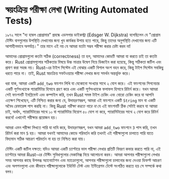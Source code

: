 # স্বয়ংক্রিয় পরীক্ষা লেখা (Writing Automated Tests)

১৯৭২ সালে "দ্য হাম্বল প্রোগ্রামার" প্রবন্ধে এডসগার ডাইকস্ট্রা (Edsger W. Dijkstra) বলেছিলেন যে "প্রোগ্রাম টেস্টিং বাগগুলোর উপস্থিতি দেখানোর জন্য খুব কার্যকর উপায় হতে পারে, কিন্তু তাদের অনুপস্থিতি দেখানোর জন্য এটি আশাহীনভাবে অপর্যাপ্ত।" তার মানে এই নয় যে আমরা যতটা সম্ভব পরীক্ষা করার চেষ্টা করব না!

আমাদের প্রোগ্রামগুলো কতটা সঠিক (correctness) তা হল, আমাদের কোডটি আমরা যা করতে চাই তা কতটা করে। Rust প্রোগ্রামগুলোর সঠিকতার বিষয়ে উচ্চ মাত্রার উদ্বেগ নিয়ে ডিজাইন করা হয়েছে, কিন্তু সঠিকতা জটিল এবং প্রমাণ করা সহজ নয়। Rust-এর টাইপ সিস্টেম এই বোঝার একটি বিশাল অংশ বহন করে, কিন্তু টাইপ সিস্টেম সবকিছু ধরতে পারে না। তাই, Rust স্বয়ংক্রিয় সফটওয়্যার পরীক্ষা লেখার জন্য সমর্থন অন্তর্ভুক্ত করে।

ধরা যাক, আমরা একটি `add_two` ফাংশন লিখি যা যেকোনো সংখ্যার সাথে ২ যোগ করে। এই ফাংশনের সিগনেচার একটি পূর্ণসংখ্যাকে প্যারামিটার হিসাবে গ্রহণ করে এবং একটি পূর্ণসংখ্যাকে ফলাফল হিসাবে রিটার্ন করে। যখন আমরা সেই ফাংশনটি ইমপ্লিমেন্ট এবং কম্পাইল করি, তখন Rust সমস্ত টাইপ চেকিং এবং বোরো চেকিং করে যা আপনি এতক্ষণ শিখেছেন, এটি নিশ্চিত করার জন্য যে, উদাহরণস্বরূপ, আমরা এই ফাংশনে একটি `String` মান বা একটি অবৈধ রেফারেন্স পাস করছি না। কিন্তু Rust *পরীক্ষা করতে পারে না* যে এই ফাংশনটি ঠিক সেটাই করবে যা আমরা চাই, অর্থাৎ, প্যারামিটারের সাথে ১০ বা প্যারামিটার বিয়োগ ৫০ যোগ না করে, প্যারামিটারের সাথে ২ যোগ করে রিটার্ন করবে! এখানেই পরীক্ষার প্রয়োজন হয়।

আমরা এমন পরীক্ষা লিখতে পারি যা দাবি করে, উদাহরণস্বরূপ, যখন আমরা `add_two` ফাংশনে `3` পাস করি, তখন রিটার্ন করা মান `5` হয়। আমরা যখনই আমাদের কোডে পরিবর্তন করি তখনই এই পরীক্ষাগুলো চালাতে পারি যাতে বিদ্যমান সঠিক আচরণ পরিবর্তন না হয় তা নিশ্চিত করা যায়।

টেস্টিং একটি জটিল দক্ষতা: যদিও আমরা একটি চ্যাপ্টারে ভাল পরীক্ষা লেখার প্রতিটি বিবরণ কভার করতে পারি না, এই চ্যাপ্টারে আমরা Rust-এর টেস্টিং সুবিধাগুলোর মেকানিক্স নিয়ে আলোচনা করব। আমরা আপনার পরীক্ষাগুলো লেখার সময় আপনার কাছে উপলব্ধ অ্যানোটেশন এবং ম্যাক্রোগুলো, আপনার পরীক্ষাগুলো চালানোর জন্য দেওয়া ডিফল্ট আচরণ এবং অপশনগুলো এবং কীভাবে পরীক্ষাগুলোকে ইউনিট টেস্ট এবং ইন্টিগ্রেশন টেস্টে সংগঠিত করতে হয় সে সম্পর্কে কথা বলব।
